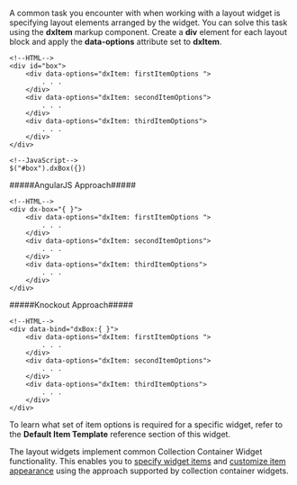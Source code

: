 A common task you encounter with when working with a layout widget is specifying layout elements arranged by the widget. You can solve this task using the **dxItem** markup component. Create a **div** element for each layout block and apply the **data-options** attribute set to **dxItem**.

    <!--HTML-->
    <div id="box">
        <div data-options="dxItem: firstItemOptions ">
            . . .
        </div>
        <div data-options="dxItem: secondItemOptions">
            . . .
        </div>
        <div data-options="dxItem: thirdItemOptions">
            . . .
        </div>
    </div>

<!---->

    <!--JavaScript-->
    $("#box").dxBox({})

#####AngularJS Approach#####

    <!--HTML-->
    <div dx-box="{ }">
        <div data-options="dxItem: firstItemOptions ">
            . . .
        </div>
        <div data-options="dxItem: secondItemOptions">
            . . .
        </div>
        <div data-options="dxItem: thirdItemOptions">
            . . .
        </div>
    </div>

#####Knockout Approach#####

    <!--HTML-->
    <div data-bind="dxBox:{ }">
        <div data-options="dxItem: firstItemOptions ">
            . . .
        </div>
        <div data-options="dxItem: secondItemOptions">
            . . .
        </div>
        <div data-options="dxItem: thirdItemOptions">
            . . .
        </div>
    </div>

To learn what set of item options is required for a specific widget, refer to the **Default Item Template** reference section of this widget.

The layout widgets implement common Collection Container Widget functionality. This enables you to [specify widget items](/concepts/10%20UI%20Widgets/10%20UI%20Widget%20Categories/10%20Collection%20Container%20Widgets/0%20Common%20Tasks/0%20Specify%20Data%20Source.md '/Documentation/Guide/UI_Widgets/UI_Widget_Categories/Collection_Container_Widgets/#Common_Tasks/Specify_Data_Source') and [customize item appearance](/Documentation/Guide/UI_Widgets/UI_Widget_Categories/Collection_Container_Widgets/#UI_Widgets_UI_Widget_Categories_Collection_Container_Widgets_Common_Tasks_Customize_Widget_Item_Appearance) using the approach supported by collection container widgets.
